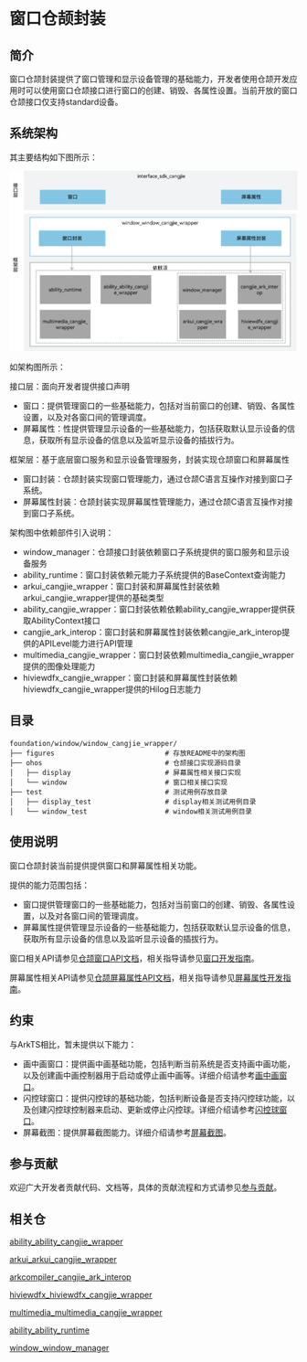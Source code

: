 # 窗口仓颉封装<a name="ZH-CN_TOPIC_0000001076213364"></a>

## 简介<a name="section15701932113019"></a>

窗口仓颉封装提供了窗口管理和显示设备管理的基础能力，开发者使用仓颉开发应用时可以使用窗口仓颉接口进行窗口的创建、销毁、各属性设置。当前开放的窗口仓颉接口仅支持standard设备。

## 系统架构

其主要结构如下图所示：

![仓颉window封装层](./figures/window_window_cangjie_wrapper.png)

如架构图所示：

接口层：面向开发者提供接口声明
- 窗口：提供管理窗口的一些基础能力，包括对当前窗口的创建、销毁、各属性设置，以及对各窗口间的管理调度。
- 屏幕属性：性提供管理显示设备的一些基础能力，包括获取默认显示设备的信息，获取所有显示设备的信息以及监听显示设备的插拔行为。

框架层：基于底层窗口服务和显示设备管理服务，封装实现仓颉窗口和屏幕属性
- 窗口封装：仓颉封装实现窗口管理能力，通过仓颉C语言互操作对接到窗口子系统。
- 屏幕属性封装：仓颉封装实现屏幕属性管理能力，通过仓颉C语言互操作对接到窗口子系统。

架构图中依赖部件引入说明：

- window_manager：仓颉接口封装依赖窗口子系统提供的窗口服务和显示设备服务
- ability_runtime：窗口封装依赖元能力子系统提供的BaseContext查询能力
- arkui_cangjie_wrapper：窗口封装和屏幕属性封装依赖arkui_cangjie_wrapper提供的基础类型
- ability_cangjie_wrapper：窗口封装依赖依赖ability_cangjie_wrapper提供获取AbilityContext接口
- cangjie_ark_interop：窗口封装和屏幕属性封装依赖cangjie_ark_interop提供的APILevel能力进行API管理
- multimedia_cangjie_wrapper：窗口封装依赖multimedia_cangjie_wrapper提供的图像处理能力
- hiviewdfx_cangjie_wrapper：窗口封装和屏幕属性封装依赖hiviewdfx_cangjie_wrapper提供的Hilog日志能力

## 目录<a name="section1791423143211"></a>
```
foundation/window/window_cangjie_wrapper/
├── figures                           # 存放README中的架构图
├── ohos                              # 仓颉接口实现源码目录
│   ├── display                       # 屏幕属性相关接口实现
│   └── window                        # 窗口相关接口实现
├── test                              # 测试用例存放目录
│   ├── display_test                  # display相关测试用例目录
│   └── window_test                   # window相关测试用例目录
```

## 使用说明<a name="section171384529150"></a>

窗口仓颉封装当前提供提供窗口和屏幕属性相关功能。

提供的能力范围包括：
- 窗口提供管理窗口的一些基础能力，包括对当前窗口的创建、销毁、各属性设置，以及对各窗口间的管理调度。
- 屏幕属性提供管理显示设备的一些基础能力，包括获取默认显示设备的信息，获取所有显示设备的信息以及监听显示设备的插拔行为。

窗口相关API请参见[仓颉窗口API文档](https://gitcode.com/openharmony-sig/arkcompiler_cangjie_ark_interop/blob/master/doc/API_Reference/source_zh_cn/arkui-cj/cj-apis-window.md)，相关指导请参见[窗口开发指南](https://gitcode.com/openharmony-sig/arkcompiler_cangjie_ark_interop/blob/master/doc/Dev_Guide/source_zh_cn/windowmanager/application-window-stage.md)。

屏幕属性相关API请参见[仓颉屏幕属性API文档](https://gitcode.com/openharmony-sig/arkcompiler_cangjie_ark_interop/blob/master/doc/API_Reference/source_zh_cn/arkui-cj/cj-apis-display.md)，相关指导请参见[屏幕属性开发指南](https://gitcode.com/openharmony-sig/arkcompiler_cangjie_ark_interop/blob/master/doc/Dev_Guide/source_zh_cn/displaymanager/screenProperty-guideline.md)。

## 约束

与ArkTS相比，暂未提供以下能力：
- 画中画窗口：提供画中画基础功能，包括判断当前系统是否支持画中画功能，以及创建画中画控制器用于启动或停止画中画等。详细介绍请参考[画中画窗口](https://gitcode.com/openharmony/docs/blob/master/zh-cn/application-dev/reference/apis-arkui/js-apis-pipWindow.md)。
- 闪控球窗口：提供闪控球的基础功能，包括判断设备是否支持闪控球功能，以及创建闪控球控制器来启动、更新或停止闪控球。详细介绍请参考[闪控球窗口](https://gitcode.com/openharmony/docs/blob/master/zh-cn/application-dev/reference/apis-arkui/js-apis-floatingBall.md)。
- 屏幕截图：提供屏幕截图能力。详细介绍请参考[屏幕截图](https://gitcode.com/openharmony/docs/blob/master/zh-cn/application-dev/reference/apis-arkui/js-apis-screenshot.md)。

## 参与贡献<a name="section171384529153"></a>

欢迎广大开发者贡献代码、文档等，具体的贡献流程和方式请参见[参与贡献](https://gitcode.com/openharmony/docs/blob/master/zh-cn/contribute/%E5%8F%82%E4%B8%8E%E8%B4%A1%E7%8C%AE.md)。

## 相关仓<a name="section171384529156"></a>

[ability_ability_cangjie_wrapper](https://gitcode.com/openharmony-sig/ability_ability_cangjie_wrapper)

[arkui_arkui_cangjie_wrapper](https://gitcode.com/openharmony-sig/arkui_arkui_cangjie_wrapper)

[arkcompiler_cangjie_ark_interop](https://gitcode.com/openharmony-sig/arkcompiler_cangjie_ark_interop)

[hiviewdfx_hiviewdfx_cangjie_wrapper](https://gitcode.com/openharmony-sig/hiviewdfx_hiviewdfx_cangjie_wrapper)

[multimedia_multimedia_cangjie_wrapper](https://gitcode.com/openharmony-sig/multimedia_multimedia_cangjie_wrapper)

[ability_ability_runtime](https://gitcode.com/openharmony/ability_ability_runtime)

[window_window_manager](https://gitcode.com/openharmony/window_window_manager)
